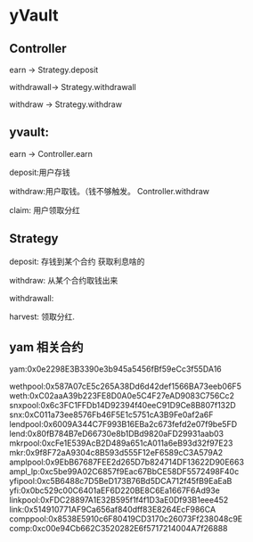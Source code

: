 # yVault


## Controller

earn -> Strategy.deposit

withdrawall-> Strategy.withdrawall

withdraw  -> Strategy.withdraw


## yvault:

earn -> Controller.earn

deposit:用户存钱

withdraw:用户取钱。（钱不够触发。 Controller.withdraw

claim: 用户领取分红


## Strategy

deposit: 存钱到某个合约 获取利息啥的

withdraw: 从某个合约取钱出来

withdrawall:

harvest: 领取分红.


## yam 相关合约

yam:0x0e2298E3B3390e3b945a5456fBf59eCc3f55DA16

wethpool:0x587A07cE5c265A38Dd6d42def1566BA73eeb06F5  weth:0xC02aaA39b223FE8D0A0e5C4F27eAD9083C756Cc2
snxpool:0x6c3FC1FFDb14D92394f40eeC91D9Ce8B807f132D   snx:0xC011a73ee8576Fb46F5E1c5751cA3B9Fe0af2a6F
lendpool:0x6009A344C7F993B16EBa2c673fefd2e07f9be5FD  lend:0x80fB784B7eD66730e8b1DBd9820aFD29931aab03
mkrpool:0xcFe1E539AcB2D489a651cA011a6eB93d32f97E23   mkr:0x9f8F72aA9304c8B593d555F12eF6589cC3A579A2
amplpool:0x9EbB67687FEE2d265D7b824714DF13622D90E663   ampl_lp:0xc5be99A02C6857f9Eac67BbCE58DF5572498F40c
yfipool:0xc5B6488c7D5BeD173B76Bd5DCA712f45fB9EaEaB    yfi:0x0bc529c00C6401aEF6D220BE8C6Ea1667F6Ad93e
linkpool:0xFDC28897A1E32B595f1f4f1D3aE0Df93B1eee452   link:0x514910771AF9Ca656af840dff83E8264EcF986CA
comppool:0x8538E5910c6F80419CD3170c26073Ff238048c9E  comp:0xc00e94Cb662C3520282E6f5717214004A7f26888

